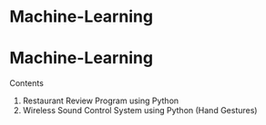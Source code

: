 # Machine-Learning
# Machine-Learning
Contents
1. Restaurant Review Program using Python
2. Wireless Sound Control System using Python (Hand Gestures)
